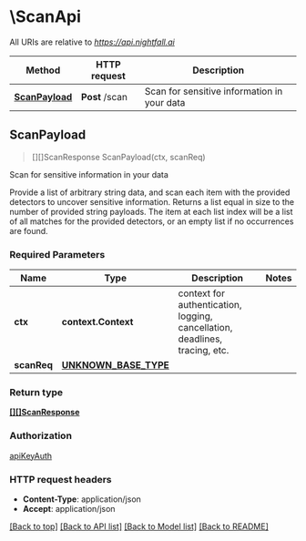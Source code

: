 # \ScanApi

All URIs are relative to *https://api.nightfall.ai*

Method | HTTP request | Description
------------- | ------------- | -------------
[**ScanPayload**](ScanApi.md#ScanPayload) | **Post** /scan | Scan for sensitive information in your data



## ScanPayload

> [][]ScanResponse ScanPayload(ctx, scanReq)

Scan for sensitive information in your data

Provide a list of arbitrary string data, and scan each item with the provided detectors to uncover sensitive information. Returns a list equal in size to the number of provided string payloads. The item at each list index will be a list of all matches for the provided detectors, or an empty list if no occurrences are found.

### Required Parameters


Name | Type | Description  | Notes
------------- | ------------- | ------------- | -------------
**ctx** | **context.Context** | context for authentication, logging, cancellation, deadlines, tracing, etc.
**scanReq** | [**UNKNOWN_BASE_TYPE**](UNKNOWN_BASE_TYPE.md)|  | 

### Return type

[**[][]ScanResponse**](array.md)

### Authorization

[apiKeyAuth](../README.md#apiKeyAuth)

### HTTP request headers

- **Content-Type**: application/json
- **Accept**: application/json

[[Back to top]](#) [[Back to API list]](../README.md#documentation-for-api-endpoints)
[[Back to Model list]](../README.md#documentation-for-models)
[[Back to README]](../README.md)


